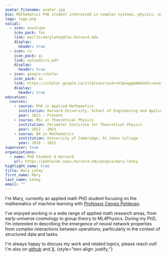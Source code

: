 ```yaml
---
avatar_filename: avatar.jpg
bio: Mathematics PhD student interested in complex systems, physics, and geometry.
logo: logo.png
social:
  - icon: envelope
    icon_pack: fas
    link: mailto:maryletey@fas.harvard.edu
    display:
      header: true
  - icon: cv
    icon_pack: ai
    link: uploads/cv.pdf
    display:
      header: true
  - icon: google-scholar
    icon_pack: ai
    link: https://scholar.google.ca/citations?user=h3poqqgAAAAJ&hl=en&oi=ao
    display:
      header: true
education:
  courses:
    - course: PhD in Applied Mathematics
      institution: Harvard University, School of Engineering and Applied Sciences
      year: 2023 - Present
    - course: MSc in Theoretical Physics
      institution: Perimeter Institute for Theoretical Physics
      year: 2022 - 2023
    - course: BA in Mathematics
      institution: University of Cambridge, St Johns College
      year: 2018 - 2022
superuser: true
organizations:
  - name: PhD Student @ Harvard
    url: https://pehlevan.seas.harvard.edu/people/mary-letey
highlight_name: true
title: Mary Letey
first_name: Mary
last_name: Letey
email: ""
---
```

I'm Mary, currently an applied math PhD student focusing on the mathematics of machine learning with [Professor Cengiz Pehlevan](https://pehlevan.seas.harvard.edu/people/cengiz-pehlevan).

I've enjoyed working in a wide range of applied math research areas, from early-universe cosmology to group theory to ML4Physics. During my PhD, I’m interested in describing the emergence of neural network properties from complex interactions between operations, particularly in the context of structured data and tasks.

I'm always happy to discuss my work and related topics, please reach out! I'm also on [github](https://github.com/mletey) and [X](https://twitter.com/maryiletey).
{style="text-align: justify;"}
